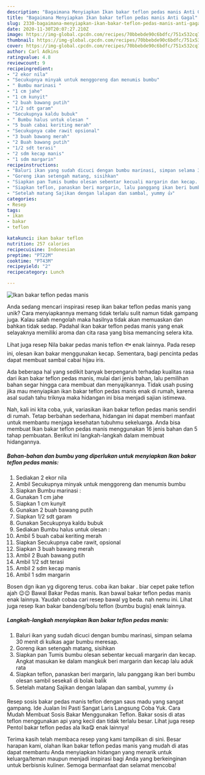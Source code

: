 ```yaml
---
description: "Bagaimana Menyiapkan Ikan bakar teflon pedas manis Anti Gagal"
title: "Bagaimana Menyiapkan Ikan bakar teflon pedas manis Anti Gagal"
slug: 2330-bagaimana-menyiapkan-ikan-bakar-teflon-pedas-manis-anti-gagal
date: 2020-11-30T20:07:27.210Z
image: https://img-global.cpcdn.com/recipes/70bbebde90c6bdfc/751x532cq70/ikan-bakar-teflon-pedas-manis-foto-resep-utama.jpg
thumbnail: https://img-global.cpcdn.com/recipes/70bbebde90c6bdfc/751x532cq70/ikan-bakar-teflon-pedas-manis-foto-resep-utama.jpg
cover: https://img-global.cpcdn.com/recipes/70bbebde90c6bdfc/751x532cq70/ikan-bakar-teflon-pedas-manis-foto-resep-utama.jpg
author: Carl Adkins
ratingvalue: 4.8
reviewcount: 9
recipeingredient:
- "2 ekor nila"
- "Secukupnya minyak untuk menggoreng dan menumis bumbu"
- " Bumbu marinasi "
- "1 cm jahe"
- "1 cm kunyit"
- "2 buah bawang putih"
- "1/2 sdt garam"
- "Secukupnya kaldu bubuk"
- " Bumbu halus untuk olesan "
- "5 buah cabai keriting merah"
- "Secukupnya cabe rawit opsional"
- "3 buah bawang merah"
- "2 Buah bawang putih"
- "1/2 sdt terasi"
- "2 sdm kecap manis"
- "1 sdm margarin"
recipeinstructions:
- "Baluri ikan yang sudah dicuci dengan bumbu marinasi, simpan selama 30 menit di kulkas agar bumbu meresap."
- "Goreng ikan setengah matang, sisihkan"
- "Siapkan pan Tumis bumbu olesan sebentar kecuali margarin dan kecap. Angkat masukan ke dalam mangkuk beri margarin dan kecap lalu aduk rata"
- "Siapkan teflon, panaskan beri margarin, lalu panggang ikan beri bumbu olesan sambil sesekali di bolak balik"
- "Setelah matang Sajikan dengan lalapan dan sambal, yummy 👍"
categories:
- Resep
tags:
- ikan
- bakar
- teflon

katakunci: ikan bakar teflon 
nutrition: 257 calories
recipecuisine: Indonesian
preptime: "PT22M"
cooktime: "PT43M"
recipeyield: "2"
recipecategory: Lunch

---
```



![Ikan bakar teflon pedas manis](https://img-global.cpcdn.com/recipes/70bbebde90c6bdfc/751x532cq70/ikan-bakar-teflon-pedas-manis-foto-resep-utama.jpg)

Anda sedang mencari inspirasi resep ikan bakar teflon pedas manis yang unik? Cara menyiapkannya memang tidak terlalu sulit namun tidak gampang juga. Kalau salah mengolah maka hasilnya tidak akan memuaskan dan bahkan tidak sedap. Padahal ikan bakar teflon pedas manis yang enak selayaknya memiliki aroma dan cita rasa yang bisa memancing selera kita.

Lihat juga resep Nila bakar pedas manis teflon 🐟 enak lainnya. Pada resep ini, olesan ikan bakar menggunakan kecap. Sementara, bagi pencinta pedas dapat membuat sambal cabai hijau iris.

Ada beberapa hal yang sedikit banyak berpengaruh terhadap kualitas rasa dari ikan bakar teflon pedas manis, mulai dari jenis bahan, lalu pemilihan bahan segar hingga cara membuat dan menyajikannya. Tidak usah pusing jika mau menyiapkan ikan bakar teflon pedas manis enak di rumah, karena asal sudah tahu triknya maka hidangan ini bisa menjadi sajian istimewa.


Nah, kali ini kita coba, yuk, variasikan ikan bakar teflon pedas manis sendiri di rumah. Tetap berbahan sederhana, hidangan ini dapat memberi manfaat untuk membantu menjaga kesehatan tubuhmu sekeluarga. Anda bisa membuat Ikan bakar teflon pedas manis menggunakan 16 jenis bahan dan 5 tahap pembuatan. Berikut ini langkah-langkah dalam membuat hidangannya.

<!--inarticleads1-->

##### Bahan-bahan dan bumbu yang diperlukan untuk menyiapkan Ikan bakar teflon pedas manis:

1. Sediakan 2 ekor nila
1. Ambil Secukupnya minyak untuk menggoreng dan menumis bumbu
1. Siapkan  Bumbu marinasi :
1. Gunakan 1 cm jahe
1. Siapkan 1 cm kunyit
1. Gunakan 2 buah bawang putih
1. Siapkan 1/2 sdt garam
1. Gunakan Secukupnya kaldu bubuk
1. Sediakan  Bumbu halus untuk olesan :
1. Ambil 5 buah cabai keriting merah
1. Siapkan Secukupnya cabe rawit, opsional
1. Siapkan 3 buah bawang merah
1. Ambil 2 Buah bawang putih
1. Ambil 1/2 sdt terasi
1. Ambil 2 sdm kecap manis
1. Ambil 1 sdm margarin


Bosen dgn ikan yg digoreng terus. coba ikan bakar . biar cepet pake teflon ajah 😉😉 Bawal Bakar Pedas manis. Ikan bawal bakar teflon pedas manis enak lainnya. Yaudah cobaa cari resep bawal yg beda. nah nemu ini. Lihat juga resep Ikan bakar bandeng/bolu teflon (bumbu bugis) enak lainnya. 

<!--inarticleads2-->

##### Langkah-langkah menyiapkan Ikan bakar teflon pedas manis:

1. Baluri ikan yang sudah dicuci dengan bumbu marinasi, simpan selama 30 menit di kulkas agar bumbu meresap.
1. Goreng ikan setengah matang, sisihkan
1. Siapkan pan Tumis bumbu olesan sebentar kecuali margarin dan kecap. Angkat masukan ke dalam mangkuk beri margarin dan kecap lalu aduk rata
1. Siapkan teflon, panaskan beri margarin, lalu panggang ikan beri bumbu olesan sambil sesekali di bolak balik
1. Setelah matang Sajikan dengan lalapan dan sambal, yummy 👍


Resep sosis bakar pedas manis teflon dengan saus madu yang sangat gampang. Ide Jualan Ini Pasti Sangat Laris Langsung Coba Yuk. Cara Mudah Membuat Sosis Bakar Menggunakan Teflon. Bakar sosis di atas teflon menggunakan api yang kecil dan tidak terlalu besar. Lihat juga resep Pentol bakar teflon pedas ala Ika😋 enak lainnya! 

Terima kasih telah membaca resep yang kami tampilkan di sini. Besar harapan kami, olahan Ikan bakar teflon pedas manis yang mudah di atas dapat membantu Anda menyiapkan hidangan yang menarik untuk keluarga/teman maupun menjadi inspirasi bagi Anda yang berkeinginan untuk berbisnis kuliner. Semoga bermanfaat dan selamat mencoba!

